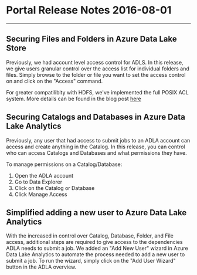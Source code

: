 # Portal Release Notes 2016-08-01
--------------------------
## Securing Files and Folders in Azure Data Lake Store

Previously, we had account level access control for ADLS. In this release, we give users granular control over the access list for individual folders and files. Simply browse to the folder or file you want to set the access control on and click on the "Access" command.

For greater compatilibity with HDFS, we've implemented the full POSIX ACL system. More details can be found in the blog post [here](https://blogs.msdn.microsoft.com/azuredatalake/2016/07/31/introducing-file-and-folder-acls-for-azure-data-lake-store/)

## Securing Catalogs and Databases in Azure Data Lake Analytics

Previously, any user that had access to submit jobs to an ADLA account can access and create anything in the Catalog. In this release, you can control who can access Catalogs and Databases and what permissions they have.

To manage permissions on a Catalog/Database:
1. Open the ADLA account
1. Go to Data Explorer
1. Click on the Catalog or Database
1. Click Manage Access

## Simplified adding a new user to Azure Data Lake Analytics

With the increased in control over Catalog, Database, Folder, and File access, additional steps are required to give access to the dependencies ADLA needs to submit a job. We added an "Add New User" wizard in Azure Data Lake Analytics to automate the process needed to add a new user to submit a job.
To run the wizard, simply click on the "Add User Wizard" button in the ADLA overview.